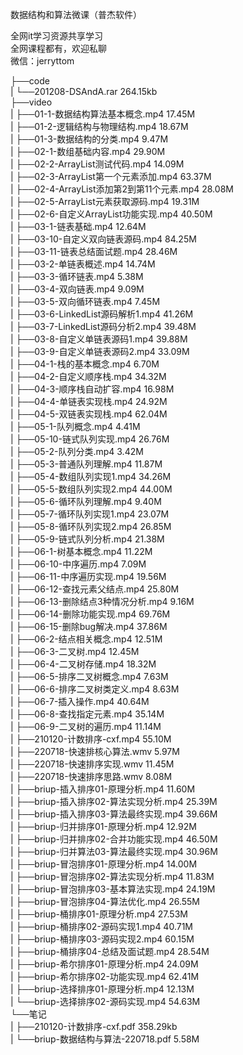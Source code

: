 数据结构和算法微课（普杰软件）

全网it学习资源共享学习<br>全网课程都有，欢迎私聊<br>微信：jerryttom<br>

├──code<br> | └──201208-DSAndA.rar 264.15kb<br> ├──video<br> | ├──01-1-数据结构算法基本概念.mp4 17.45M<br> | ├──01-2-逻辑结构与物理结构.mp4 18.67M<br> | ├──01-3-数据结构的分类.mp4 9.47M<br> | ├──02-1-数组基础内容.mp4 29.90M<br> | ├──02-2-ArrayList测试代码.mp4 14.09M<br> | ├──02-3-ArrayList第一个元素添加.mp4 63.37M<br> | ├──02-4-ArrayList添加第2到第11个元素.mp4 28.08M<br> | ├──02-5-ArrayList元素获取源码.mp4 19.31M<br> | ├──02-6-自定义ArrayList功能实现.mp4 40.50M<br> | ├──03-1-链表基础.mp4 12.64M<br> | ├──03-10-自定义双向链表源码.mp4 84.25M<br> | ├──03-11-链表总结面试题.mp4 28.46M<br> | ├──03-2-单链表概述.mp4 14.74M<br> | ├──03-3-循环链表.mp4 5.38M<br> | ├──03-4-双向链表.mp4 9.09M<br> | ├──03-5-双向循环链表.mp4 7.45M<br> | ├──03-6-LinkedList源码解析1.mp4 41.26M<br> | ├──03-7-LinkedList源码分析2.mp4 39.48M<br> | ├──03-8-自定义单链表源码1.mp4 39.88M<br> | ├──03-9-自定义单链表源码2.mp4 33.09M<br> | ├──04-1-栈的基本概念.mp4 6.70M<br> | ├──04-2-自定义顺序栈.mp4 34.32M<br> | ├──04-3-顺序栈自动扩容.mp4 16.98M<br> | ├──04-4-单链表实现栈.mp4 24.92M<br> | ├──04-5-双链表实现栈.mp4 62.04M<br> | ├──05-1-队列概念.mp4 4.41M<br> | ├──05-10-链式队列实现.mp4 26.76M<br> | ├──05-2-队列分类.mp4 3.42M<br> | ├──05-3-普通队列理解.mp4 11.87M<br> | ├──05-4-数组队列实现1.mp4 34.26M<br> | ├──05-5-数组队列实现2.mp4 44.00M<br> | ├──05-6-循环队列理解.mp4 9.40M<br> | ├──05-7-循环队列实现1.mp4 23.07M<br> | ├──05-8-循环队列实现2.mp4 26.85M<br> | ├──05-9-链式队列分析.mp4 21.38M<br> | ├──06-1-树基本概念.mp4 11.22M<br> | ├──06-10-中序遍历.mp4 7.09M<br> | ├──06-11-中序遍历实现.mp4 19.56M<br> | ├──06-12-查找元素父结点.mp4 25.80M<br> | ├──06-13-删除结点3种情况分析.mp4 9.16M<br> | ├──06-14-删除功能实现.mp4 69.76M<br> | ├──06-15-删除bug解决.mp4 37.86M<br> | ├──06-2-结点相关概念.mp4 12.51M<br> | ├──06-3-二叉树.mp4 12.45M<br> | ├──06-4-二叉树存储.mp4 18.32M<br> | ├──06-5-排序二叉树概念.mp4 7.63M<br> | ├──06-6-排序二叉树类定义.mp4 8.63M<br> | ├──06-7-插入操作.mp4 40.64M<br> | ├──06-8-查找指定元素.mp4 35.14M<br> | ├──06-9-二叉树的遍历.mp4 11.14M<br> | ├──210120-计数排序-cxf.mp4 55.10M<br> | ├──220718-快速排核心算法.wmv 5.97M<br> | ├──220718-快速排序实现.wmv 11.45M<br> | ├──220718-快速排序思路.wmv 8.08M<br> | ├──briup-插入排序01-原理分析.mp4 11.60M<br> | ├──briup-插入排序02-算法实现分析.mp4 25.39M<br> | ├──briup-插入排序03-算法最终实现.mp4 39.66M<br> | ├──briup-归并排序01-原理分析.mp4 12.92M<br> | ├──briup-归并排序02-合并功能实现.mp4 46.50M<br> | ├──briup-归并算法03-算法最终实现.mp4 30.96M<br> | ├──briup-冒泡排序01-原理分析.mp4 14.00M<br> | ├──briup-冒泡排序02-算法实现分析.mp4 11.83M<br> | ├──briup-冒泡排序03-基本算法实现.mp4 24.19M<br> | ├──briup-冒泡排序04-算法优化.mp4 26.55M<br> | ├──briup-桶排序01-原理分析.mp4 27.53M<br> | ├──briup-桶排序02-源码实现1.mp4 40.71M<br> | ├──briup-桶排序03-源码实现2.mp4 60.15M<br> | ├──briup-桶排序04-总结及面试题.mp4 28.54M<br> | ├──briup-希尔排序01-原理分析.mp4 24.09M<br> | ├──briup-希尔排序02-功能实现.mp4 62.41M<br> | ├──briup-选择排序01-原理分析.mp4 12.13M<br> | └──briup-选择排序02-源码实现.mp4 54.63M<br> └──笔记<br> | ├──210120-计数排序-cxf.pdf 358.29kb<br> | └──briup-数据结构与算法-220718.pdf 5.58M